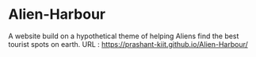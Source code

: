 # Alien-Harbour
A website build on a hypothetical theme of helping Aliens find the best tourist spots on earth.
URL : https://prashant-kiit.github.io/Alien-Harbour/
